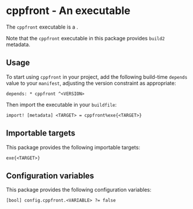 # cppfront - An executable

The `cppfront` executable is a <SUMMARY-OF-FUNCTIONALITY>.

Note that the `cppfront` executable in this package provides `build2` metadata.


## Usage

To start using `cppfront` in your project, add the following build-time
`depends` value to your `manifest`, adjusting the version constraint as
appropriate:

```
depends: * cppfront ^<VERSION>
```

Then import the executable in your `buildfile`:

```
import! [metadata] <TARGET> = cppfront%exe{<TARGET>}
```


## Importable targets

This package provides the following importable targets:

```
exe{<TARGET>}
```

<DESCRIPTION-OF-IMPORTABLE-TARGETS>


## Configuration variables

This package provides the following configuration variables:

```
[bool] config.cppfront.<VARIABLE> ?= false
```

<DESCRIPTION-OF-CONFIG-VARIABLES>
